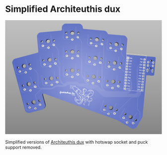 # Simplified Architeuthis dux

![architeuthis_dux_custom](architeuthis_dux_custom.png)

Simplified versions of [Architeuthis dux](https://github.com/tapioki/cephalopoda/tree/main/Architeuthis%20dux) with hotswap socket and puck support removed.

